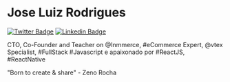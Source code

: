 # Jose Luiz Rodrigues

[![Twitter Badge](https://img.shields.io/badge/-@zeluizr-ffc107?style=flat-square&labelColor=ffc107&logo=twitter&logoColor=white&link=https://twitter.com/zeluizr)](https://twitter.com/zeluizr) 
[![Linkedin Badge](https://img.shields.io/badge/-Jose%20Luiz%20Rodrigues-ffc107?style=flat-square&logo=Linkedin&logoColor=white&link=https://www.linkedin.com/in/zeluizr/)](https://www.linkedin.com/in/zeluizr/) 

CTO, Co-Founder and Teacher on @Inmmerce, #eCommerce Expert, @vtex Specialist, #FullStack #Javascript e apaixonado por #ReactJS, #ReactNative

"Born to create & share" - Zeno Rocha
